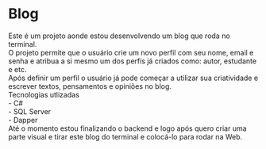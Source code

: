 <h1><strong>Blog</strong></h1>
Este é um projeto aonde estou desenvolvendo um blog que roda no terminal. <br>
O projeto permite que o usuário crie um novo perfil com seu nome, email e senha e atribua a si mesmo um dos perfis já criados como: autor, estudante e etc. <br>
Após definir um perfil o usuário já pode começar a utilizar sua criatividade e escrever textos, pensamentos e opiniões no blog. <br>
Tecnologias utlizadas <br>
    - C# <br>
    - SQL Server <br>
    - Dapper <br>
Até o momento estou finalizando o backend e logo após quero criar uma parte visual e tirar este blog do terminal e colocá-lo para rodar na Web.
